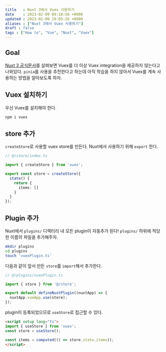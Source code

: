 ```yaml
---
title   : Nuxt 3에서 Vuex 사용하기 
date    : 2023-02-09 09:18:56 +0900
updated : 2023-02-09 19:05:26 +0900
aliases : ["Nuxt 3에서 Vuex 사용하기"] 
draft : false
tags : ["How to", "Vue", "Nuxt", "Vuex"]
---
```


## Goal

[Nuxt 3 공식문서](https://nuxt.com/docs/migration/configuration#vuex)를 살펴보면 Vuex를 더 이상 Vuex integration을 제공하지 않는다고 나와있다. `pinia`를 사용을 추천한다고 하는데 아직 학습을 하지 않아서 Vuex를 계속 사용하는 방법을 알아보도록 하자.


## Vuex 설치하기

우선 Vuex를 설치해야 한다.
```sh
npm i vuex
```

## store 추가

`createStore`로 사용할 vuex store를 만든다. Nuxt에서 사용하기 위해 `export` 한다. 
```ts
// @/store/index.ts

import { createStore } from 'vuex';

export const store = createStore({
  state() {
    return {
	  items: []
	}
  }
});
```

## Plugin 추가

Nuxt에서 `plugins/` 디렉터리 내 모든 plugin이 자동추가 된다! `plugins/` 하위에 적당한 이름의 파일을 추가해주자.
```sh
mkdir plugins
cd plugins
touch 'vuexPlugin.ts'
```

다음과 같이 앞서 만든 `store`를 `import`해서 추가한다.
```ts
// @/plugins/vuexPlugin.ts

import { store } from '@/store';

export default defineNuxtPlugin((nuxtApp) => {
  nuxtApp.vueApp.use(store);
});
```

plugin이 등록되었으므로 `useStore`로 접근할 수 있다.
```html
<script setup lang="ts">
import { useStore } from 'vuex';
const store = useStore();

const items = computed(() => store.state.items));
</script>
```
